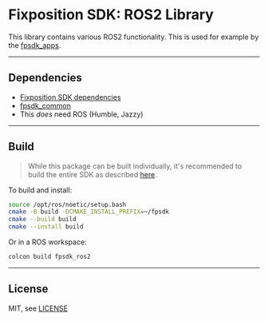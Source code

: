 # Fixposition SDK: ROS2 Library

This library contains various ROS2 functionality. This is used for example by the [fpsdk_apps](../fpsdk_apps/README).


---
## Dependencies

- [Fixposition SDK dependencies](../README.md#dependencies)
- [fpsdk_common](../fpsdk_common/README.md)
- This *does* need ROS (Humble, Jazzy)


---
## Build

> While this package can be built individually, it's recommended to build the entire SDK as described
> [here](../fpsdk_doc/README.md#building).

To build and install:

```sh
source /opt/ros/noetic/setup.bash
cmake -B build -DCMAKE_INSTALL_PREFIX=~/fpsdk
cmake --build build
cmake --install build
```

Or in a ROS workspace:

```sh
colcon build fpsdk_ros2
```


---
## License

MIT, see [LICENSE](LICENSE)
